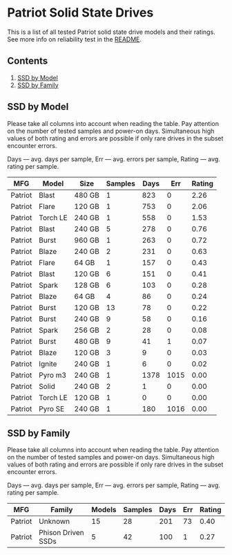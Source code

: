 Patriot Solid State Drives
==========================

This is a list of all tested Patriot solid state drive models and their ratings. See
more info on reliability test in the [README](https://github.com/linuxhw/SMART).

Contents
--------

1. [ SSD by Model  ](#ssd-by-model)
2. [ SSD by Family ](#ssd-by-family)

SSD by Model
------------

Please take all columns into account when reading the table. Pay attention on the
number of tested samples and power-on days. Simultaneous high values of both rating
and errors are possible if only rare drives in the subset encounter errors.

Days   — avg. days per sample,
Err    — avg. errors per sample,
Rating — avg. rating per sample.

| MFG       | Model              | Size   | Samples | Days  | Err   | Rating |
|-----------|--------------------|--------|---------|-------|-------|--------|
| Patriot   | Blast              | 480 GB | 1       | 823   | 0     | 2.26   |
| Patriot   | Flare              | 120 GB | 1       | 753   | 0     | 2.06   |
| Patriot   | Torch LE           | 240 GB | 1       | 558   | 0     | 1.53   |
| Patriot   | Blast              | 240 GB | 5       | 278   | 0     | 0.76   |
| Patriot   | Burst              | 960 GB | 1       | 263   | 0     | 0.72   |
| Patriot   | Blaze              | 240 GB | 2       | 231   | 0     | 0.63   |
| Patriot   | Flare              | 64 GB  | 1       | 157   | 0     | 0.43   |
| Patriot   | Blast              | 120 GB | 6       | 151   | 0     | 0.41   |
| Patriot   | Spark              | 128 GB | 6       | 103   | 0     | 0.28   |
| Patriot   | Blaze              | 64 GB  | 4       | 86    | 0     | 0.24   |
| Patriot   | Burst              | 120 GB | 13      | 78    | 0     | 0.22   |
| Patriot   | Burst              | 240 GB | 9       | 58    | 0     | 0.16   |
| Patriot   | Spark              | 256 GB | 2       | 28    | 0     | 0.08   |
| Patriot   | Burst              | 480 GB | 9       | 41    | 1     | 0.07   |
| Patriot   | Blaze              | 120 GB | 3       | 9     | 0     | 0.03   |
| Patriot   | Ignite             | 240 GB | 1       | 6     | 0     | 0.02   |
| Patriot   | Pyro m3            | 240 GB | 1       | 1378  | 1015  | 0.00   |
| Patriot   | Solid              | 240 GB | 2       | 1     | 0     | 0.00   |
| Patriot   | Torch LE           | 120 GB | 1       | 0     | 0     | 0.00   |
| Patriot   | Pyro SE            | 240 GB | 1       | 180   | 1016  | 0.00   |

SSD by Family
-------------

Please take all columns into account when reading the table. Pay attention on the
number of tested samples and power-on days. Simultaneous high values of both rating
and errors are possible if only rare drives in the subset encounter errors.

Days   — avg. days per sample,
Err    — avg. errors per sample,
Rating — avg. rating per sample.

| MFG       | Family                 | Models | Samples | Days  | Err   | Rating |
|-----------|------------------------|--------|---------|-------|-------|--------|
| Patriot   | Unknown                | 15     | 28      | 201   | 73    | 0.40   |
| Patriot   | Phison Driven SSDs     | 5      | 42      | 100   | 1     | 0.27   |
